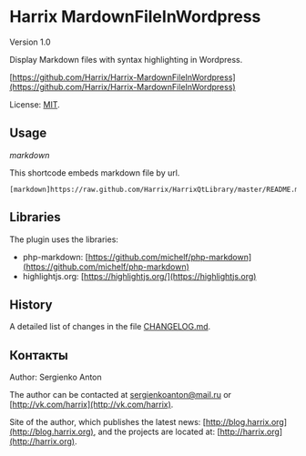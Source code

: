 Harrix MardownFileInWordpress
=============================

Version 1.0

Display Markdown files with syntax highlighting in Wordpress.

[https://github.com/Harrix/Harrix-MardownFileInWordpress](https://github.com/Harrix/Harrix-MardownFileInWordpress)

License: [MIT](https://raw.github.com/Harrix/Harrix-MardownFileInWordpress/README.md).

Usage
-----

*markdown*

This shortcode embeds markdown file by url. 

```
[markdown]https://raw.github.com/Harrix/HarrixQtLibrary/master/README.md[/markdown]
```

Libraries
---------

The plugin uses the libraries:
 - php-markdown: [https://github.com/michelf/php-markdown](https://github.com/michelf/php-markdown)
 - highlightjs.org: [https://highlightjs.org/](https://highlightjs.org)

History
-------

A detailed list of changes in the file [CHANGELOG.md](https://raw.github.com/Harrix/Harrix-MardownFileInWordpress/CHANGELOG.md).

Контакты
--------

Author: Sergienko Anton

The author can be contacted at [sergienkoanton@mail.ru](mailto:sergienkoanton@mail.ru) or  [http://vk.com/harrix](http://vk.com/harrix).

Site of the author, which publishes the latest news: [http://blog.harrix.org](http://blog.harrix.org), and the projects are located at: [http://harrix.org](http://harrix.org).